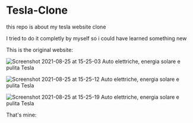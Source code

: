 # Tesla-Clone

this repo is about my tesla website clone

I tried to do it completly by myself so i could have learned something new


This is the original website:

![Screenshot 2021-08-25 at 15-25-03 Auto elettriche, energia solare e pulita Tesla](https://user-images.githubusercontent.com/61736221/130863126-48f3a15e-4e74-4e36-8dd5-c9626394bbb4.png)

![Screenshot 2021-08-25 at 15-25-12 Auto elettriche, energia solare e pulita Tesla](https://user-images.githubusercontent.com/61736221/130863156-a1d5d236-ece2-4aa6-8ca5-09b62ecffd15.png)

![Screenshot 2021-08-25 at 15-25-19 Auto elettriche, energia solare e pulita Tesla](https://user-images.githubusercontent.com/61736221/130863182-728b4fef-436c-49aa-9b29-8ff7ecdd294a.png)


That's mine: 
